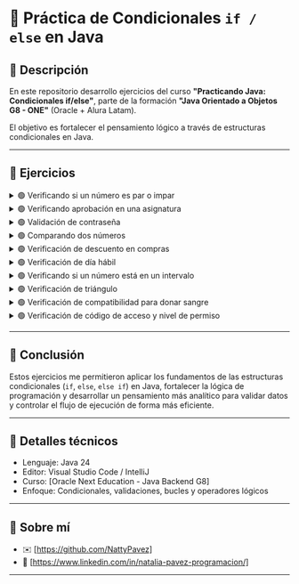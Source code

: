 # 🧪 Práctica de Condicionales `if / else` en Java

## 📌 Descripción

En este repositorio desarrollo ejercicios del curso **"Practicando Java: Condicionales if/else"**, parte de la formación **"Java Orientado a Objetos G8 - ONE"** (Oracle + Alura Latam).

El objetivo es fortalecer el pensamiento lógico a través de estructuras condicionales en Java.

---

## 🧠 Ejercicios

<details>
<summary>🟢 Verificando si un número es par o impar</summary>

- Se solicita un número y se determina si es par (`% 2 == 0`) o impar.
</details>

<details>
<summary>🟢 Verificando aprobación en una asignatura</summary>

- Dado un promedio de notas, se informa si el estudiante aprueba (>=7), va a recuperación (5.0 - 6.9), o reprueba (<5).
</details>

<details>
<summary>🟢 Validación de contraseña</summary>

- Primer desarrollo: Se permite al usuario ingresar una contraseña y se verifica si es la correcta.
- Segundo desarrollo: Se permite al usuario ingresar una contraseña hasta 3 veces. Si falla, se bloquea el acceso.
</details>

<details>
<summary>🟢 Comparando dos números</summary>

- Se ingresan dos números y se informa cuál es mayor, o si son iguales.
</details>

<details>
<summary>🟢 Verificación de descuento en compras</summary>

- Se verifica si el monto de una compra califica para descuento aplicando condiciones.
</details>

<details>
<summary>🟢 Verificación de día hábil</summary>

- Se solicita un día de la semana. Si es lunes a viernes, se considera hábil; sábado o domingo, no.
</details>

<details>
<summary>🟢 Verificando si un número está en un intervalo</summary>

- Se verifica si un número está entre dos valores dados usando operadores lógicos (`&&`).
</details>

<details>
<summary>🟢 Verificación de triángulo</summary>

- Se piden tres lados y se valida si pueden formar un triángulo (ninguno puede ser 0 y deben cumplir la desigualdad triangular).
</details>

<details>
<summary>🟢 Verificación de compatibilidad para donar sangre</summary>

- Se evalúa si una persona puede donar sangre según edad y peso mínimo.
</details>

<details>
<summary>🟢 Verificación de código de acceso y nivel de permiso</summary>

- Se valida si un usuario tiene el código correcto y, además, si su nivel le permite acceso a cierta funcionalidad.
</details>

---

## 🧾 Conclusión

Estos ejercicios me permitieron aplicar los fundamentos de las estructuras condicionales (`if`, `else`, `else if`) en Java, fortalecer la lógica de programación y desarrollar un pensamiento más analítico para validar datos y controlar el flujo de ejecución de forma más eficiente.

---

## 📌 Detalles técnicos

- Lenguaje: Java 24  
- Editor: Visual Studio Code / IntelliJ  
- Curso: [Oracle Next Education - Java Backend G8]  
- Enfoque: Condicionales, validaciones, bucles y operadores lógicos

---

## 🤝 Sobre mí

- ✉️ [https://github.com/NattyPavez]
- 💼 [https://www.linkedin.com/in/natalia-pavez-programacion/]

---

